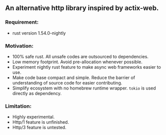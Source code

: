 ## An alternative http library inspired by actix-web.

### Requirement:
- rust version 1.54.0-nightly

### Motivation:
- 100% safe rust. All unsafe codes are outsourced to dependencies.
- Low memory footprint. Avoid pre-allocation whenever possible.
- Experiment nightly rust feature to make async web frameworks easier to use.
- Make code base compact and simple. Reduce the barrier of understanding of source code for easier contributing.
- Simplify ecosystem with no homebrew runtime wrapper. `tokio` is used directly as dependency.

### Limitation:
- Highly experimental.
- Http/1 feature is unfinished.
- Http/3 feature is untested.
